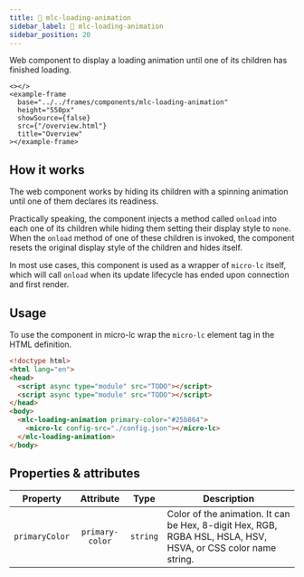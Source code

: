 ```yaml
---
title: 🔧 mlc-loading-animation
sidebar_label: 🔧 mlc-loading-animation
sidebar_position: 20
---
```


Web component to display a loading animation until one of its children has finished loading.

```mdx-code-block
<></>
<example-frame
  base="../../frames/components/mlc-loading-animation"
  height="550px"
  showSource={false}
  src={"/overview.html"}
  title="Overview"
></example-frame>
```

## How it works

The web component works by hiding its children with a spinning animation until one of them declares its readiness.

Practically speaking, the component injects a method called `onload` into each one of its children while hiding them setting
their display style to `none`. When the `onload` method of one of these children is invoked, the component resets the
original display style of the children and hides itself.

In most use cases, this component is used as a wrapper of `micro-lc` itself, which will call `onload` when its update 
lifecycle has ended upon connection and first render.

## Usage

To use the component in micro-lc wrap the `micro-lc` element tag in the HTML definition.

```html title=index.html
<!doctype html>
<html lang="en">
<head>
  <script async type="module" src="TODO"></script>
  <script async type="module" src="TODO"></script>
</head>
<body>
  <mlc-loading-animation primary-color="#25b864">
    <micro-lc config-src="./config.json"></micro-lc>
  </mlc-loading-animation>
</body>
```

## Properties & attributes

|    Property    |    Attribute    |   Type   | Description                                                                                                   |
|:--------------:|:---------------:|:--------:|---------------------------------------------------------------------------------------------------------------|
| `primaryColor` | `primary-color` | `string` | Color of the animation. It can be Hex, 8-digit Hex, RGB, RGBA HSL, HSLA, HSV, HSVA, or CSS color name string. |

